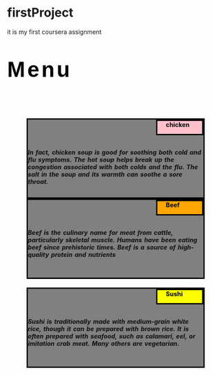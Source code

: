 # firstProject
it is my first coursera assignment
<html>
<head>
	<link href="bootstrap.min.css" rel="stylesheet"/>
	<style type="text/css">
	@media (max-width:1199px)
	{
		.col-sm-6
		{
			height:180px;
			background-color:gray;
			border:2px solid black;
			overflow:hidden;
		}
		.z
		{
			margin-top: 20px;
		}
	}
	@media (min-width:290px) and (max-width:790px)
	{
		.y
		{
			margin-top: 20px;
		}
	}
		.container
		{
			height:auto;
			max-width:1200px;	
		}
		.col-lg-3
		{
			height:180px;
			background-color:gray;
			border:3px solid black;
			margin-left:45px;
			margin-right:45px;
			overflow:hidden;	
		}
		#p
		{
			font-size:50px;
			font-weight: 800;
			font-family:'arial';
			letter-spacing: 0.1em;
			color:black;
		}
		.col-xs-4
		{
			height:30px;
			margin-left: 73%;
			padding-left:20px;
			border:3px solid black;	
		}
		.a
		{
			background-color: pink;
		}
		.b
		{
			background-color: orange;
		}
		.c
		{
			background-color:yellow;
		}
	</style>
</head>
    <body>
    	<div class="container">
    		<p id="p">Menu</p>
    		<br/>
    		<br/>
    		<div class="row">
    			<div class="col-lg-3 col-sm-4 x"><div class="col-xs-4 a" style="font-weight: 800;">chicken</div><br/>
    			<p style="font-weight:800; font-style:italic;word-spacing: 2px;">In fact, chicken soup is good for soothing both cold and flu symptoms. The hot soup helps break up the congestion associated with both colds and the flu. The salt in the soup and its warmth can soothe a sore throat.</p>
    		</div>
    			<div class="col-lg-3 col-sm-4 y"><div  class="col-xs-4 b" style="font-weight: 800;">Beef</div><br/>
    			<p style="font-weight:800; font-style:italic;word-spacing: 2px;">Beef is the culinary name for meat from cattle, particularly skeletal muscle. Humans have been eating beef since prehistoric times. Beef is a source of high-quality protein and nutrients</p>
    		</div>
    			<div class="col-lg-3 col-sm-11 z"><div  class="col-xs-4 c" style="font-weight: 800;">Sushi</div><br/>
    			<p style="font-weight:800; font-style:italic;word-spacing: 2px;">Sushi is traditionally made with medium-grain white rice, though it can be prepared with brown rice. It is often prepared with seafood, such as calamari, eel, or imitation crab meat. Many others are vegetarian.</p>
    		</div>
    		</div>
    	</div>	
	    <script type="text/javascript" src="jquery-1.8.3.js"></script>
		<script type="text/javascript" src="bootstrap.min.js"></script>
	</body>
 </html>
